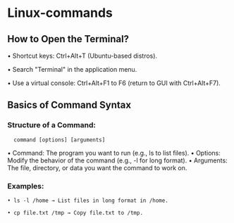                            
# **Linux-commands**

## How to Open the Terminal?

  • Shortcut keys: Ctrl+Alt+T (Ubuntu-based distros).
    
   • Search "Terminal" in the application menu.
    
  • Use a virtual console: Ctrl+Alt+F1 to F6 (return to GUI with Ctrl+Alt+F7).                    

## Basics of Command Syntax
  
### Structure of a Command:

      command [options] [arguments]
      
  • Command: The program you want to run (e.g., ls to list files).
  • Options: Modify the behavior of the command (e.g., -l for long format).
  • Arguments: The file, directory, or data you want the command to work on.


### Examples:

    • ls -l /home → List files in long format in /home.
    
    • cp file.txt /tmp → Copy file.txt to /tmp.

